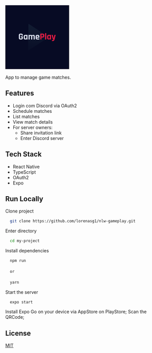 
<img src="https://github.com/lorenasg1/nlw-gameplay/blob/main/assets/adaptive-icon.png?raw=true" alt="Game Play" width="200">

App to manage game matches.

## Features

- Login com Discord via OAuth2
- Schedule matches
- List matches
- View match details
- For server owners:
    - Share invitation link
    - Enter Discord server

## Tech Stack

- React Native
- TypeScript
- OAuth2
- Expo

## Run Locally

Clone project

```bash
  git clone https://github.com/lorenasg1/nlw-gameplay.git
```

Enter directory

```bash
  cd my-project
```

Install dependencies

```bash
  npm run

  or

  yarn
```

Start the server

```bash
  expo start
```

Install Expo Go on your device via AppStore on PlayStore;
Scan the QRCode;


## License

[MIT](https://choosealicense.com/licenses/mit/)

